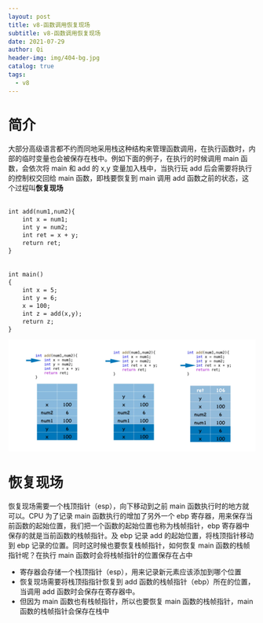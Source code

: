 ```yaml
---
layout: post
title: v8-函数调用恢复现场
subtitle: v8-函数调用恢复现场
date: 2021-07-29
author: Qi
header-img: img/404-bg.jpg
catalog: true
tags:
  - v8
---
```


# 简介

大部分高级语言都不约而同地采用栈这种结构来管理函数调用，在执行函数时，内部的临时变量也会被保存在栈中。例如下面的例子，在执行的时候调用 main 函数，会依次将 main 和 add 的 x,y 变量加入栈中，当执行玩 add 后会需要将执行的控制权交回给 main 函数，即栈要恢复到 main 调用 add 函数之前的状态，这个过程叫**恢复现场**

```

int add(num1,num2){
    int x = num1;
    int y = num2;
    int ret = x + y;
    return ret;
}


int main()
{
    int x = 5;
    int y = 6;
    x = 100;
    int z = add(x,y);
    return z;
}

```

![Image text](/img/27407a5f9089c4a8b09c0d2b775b50b1.webp)



# 恢复现场

恢复现场需要一个栈顶指针（esp），向下移动到之前 main 函数执行时的地方就可以。CPU 为了记录 main 函数执行的增加了另外一个 ebp 寄存器，用来保存当前函数的起始位置，我们把一个函数的起始位置也称为栈帧指针，ebp 寄存器中保存的就是当前函数的栈帧指针。及 ebp 记录 add 的起始位置，将栈顶指针移动到 ebp 记录的位置。同时这时候也要恢复栈帧指针，如何恢复 main 函数的栈帧指针呢？在执行 main 函数时会将栈帧指针的位置保存在占中

- 寄存器会存储一个栈顶指针（esp），用来记录新元素应该添加到哪个位置
- 恢复现场需要将栈顶指指针恢复到 add 函数的栈帧指针（ebp）所在的位置，当调用 add 函数时会保存在寄存器中。
- 但因为 main 函数也有栈帧指针，所以也要恢复 main 函数的栈帧指针，main 函数的栈帧指针会保存在栈中
